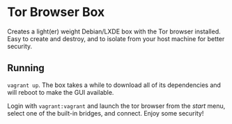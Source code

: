 # Tor Browser Box

Creates a light(er) weight Debian/LXDE box with the Tor browser installed. Easy to create and destroy, and to isolate
from your host machine for better security.

## Running

`vagrant up`. The box takes a while to download all of its dependencies and will reboot to make the GUI available.

Login with `vagrant:vagrant` and launch the tor browser from the _start_ menu, select one of the built-in bridges, and
connect. Enjoy some security!
